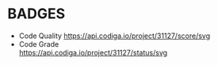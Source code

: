 # BADGES
* Code Quality
    https://api.codiga.io/project/31127/score/svg
* Code Grade    
    https://api.codiga.io/project/31127/status/svg
